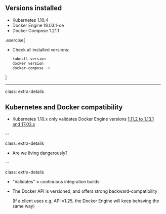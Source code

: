 ## Versions installed

- Kubernetes 1.10.4
- Docker Engine 18.03.1-ce
- Docker Compose 1.21.1


.exercise[

- Check all installed versions:
  ```bash
  kubectl version
  docker version
  docker-compose -v
  ```

]

---

class: extra-details

## Kubernetes and Docker compatibility

- Kubernetes 1.10.x only validates Docker Engine versions [1.11.2 to 1.13.1 and 17.03.x](https://github.com/kubernetes/kubernetes/blob/master/CHANGELOG-1.10.md#external-dependencies)

--

class: extra-details

- Are we living dangerously?

--

class: extra-details

- "Validates" = continuous integration builds

- The Docker API is versioned, and offers strong backward-compatibility

  (If a client uses e.g. API v1.25, the Docker Engine will keep behaving the same way)
